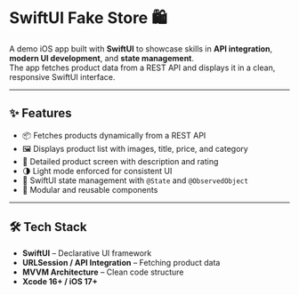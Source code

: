 # SwiftUI Fake Store 🛍️

A demo iOS app built with **SwiftUI** to showcase skills in **API integration**, **modern UI development**, and **state management**.  
The app fetches product data from a REST API and displays it in a clean, responsive SwiftUI interface.

---

## ✨ Features
- 📦 Fetches products dynamically from a REST API  
- 🖼️ Displays product list with images, title, price, and category  
- 📖 Detailed product screen with description and rating  
- 🌗 Light mode enforced for consistent UI  
- 🔄 SwiftUI state management with `@State` and `@ObservedObject`  
- 🧩 Modular and reusable components  

---

## 🛠️ Tech Stack
- **SwiftUI** – Declarative UI framework  
- **URLSession / API Integration** – Fetching product data  
- **MVVM Architecture** – Clean code structure  
- **Xcode 16+ / iOS 17+**  
